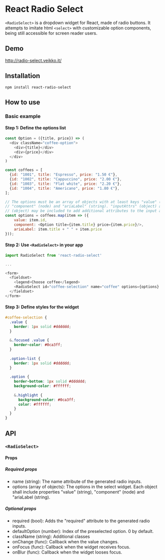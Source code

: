 # React Radio Select

`<RadioSelect>` is a dropdown widget for React, made of radio buttons. It attempts to imitate html 
`<select>` with customizable option components, being still accessible for screen reader users.

## Demo
http://radio-select.veikko.it/

## Installation
``` 
npm install react-radio-select  
```

## How to use
### Basic example

#### Step 1: Define the options list
```js
const Option = ({title, price}) => (
  <div className="coffee-option">
    <div>{title}</div>
    <div>{price}</div>
  </div>
)

const coffees = [
  {id: "1001", title: "Espresso", price: "1.50 €"},
  {id: "1002", title: "Cappuccino", price: "2.00 €"},
  {id: "1003", title: "Flat white", price: "2.20 €"},
  {id: "1004", title: "Americano", price: "1.80 €"},
];

// The options must be an array of objects with at least keys "value" (string), 
// "component" (node) and "ariaLabel" (string). "inputAttrs" (object) and "labelAttrs" 
// (object) may be included to add additional attributes to the input and label tags.
const options = coffees.map(item => ({
    value: item.id,
    component: <Option title={item.title} price={item.price}/>,
    ariaLabel: item.title + " " + item.price
}));
```

#### Step 2: Use `<RadioSelect>` in your app

```js
import RadioSelect from 'react-radio-select'

...

<form>
  <fieldset>
    <legend>Choose coffee</legend>
    <RadioSelect id="coffee-selection" name="coffee" options={options} />
  </fieldset>
</form>
```

#### Step 3: Define styles for the widget

```scss
#coffee-selection {
  .value {
    border: 1px solid #dddddd;
  }
  
  &.focused .value {
    border-color: #0ca3ff;
  }
  
  .option-list {
    border: 1px solid #dddddd;
  }
  
  .option {
    border-bottom: 1px solid #dddddd;
    background-color: #ffffff;
    
    &.highlight {
      background-color: #0ca3ff;
      color: #ffffff;
    }
  }
}
```

## API

### `<RadioSelect>`

#### Props
##### Required props
- name (string): The name attribute of the generated radio inputs.
- options (array of objects): The options in the select widget. Each object shall include properties "value" (string), "component" (node) and "ariaLabel (string).

##### Optional props
- required (bool): Adds the "required" attribute to the generated radio inputs. 
- defaultOption (number): Index of the preselected option. 0 by default.
- className (string): Additional classes 
- onChange (func): Callback when the value changes.
- onFocus (func): Callback when the widget receives focus.
- onBlur (func): Callback when the widget looses focus.